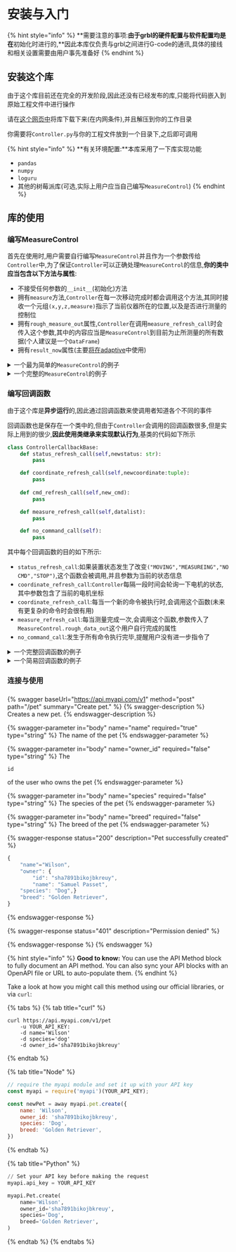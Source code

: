 # 安装与入门

{% hint style="info" %}
**需要注意的事项:**由于grbl的硬件配置与软件配置均是在**初始化时进行的,**因此本库仅负责与grbl之间进行G-code的通讯,具体的接线和相关设置需要由用户事先准备好
{% endhint %}

## 安装这个库

由于这个库目前还在完全的开发阶段,因此还没有已经发布的库,只能将代码嵌入到原始工程文件中进行操作

请在[这个网页中](http://10.92.1.90:7654/117lab/fdurop\_3D\_mag/raspcode/-/tree/test\_branch)将库下载下来(在内网条件),并且解压到你的工作目录

你需要将`Controller.py`与你的工程文件放到一个目录下,之后即可调用

{% hint style="info" %}
**有关环境配置:**本库采用了一下库实现功能

* `pandas`
* `numpy`
* `loguru`
* 其他的树莓派库(可选,实际上用户应当自己编写`MeasureControl`)
{% endhint %}

## 库的使用

### 编写MeasureControl

首先在使用时,用户需要自行编写`MeasureControl`并且作为一个参数传给`Controller`中,为了保证`Controller`可以正确处理`MeasureControl`的信息,**你的类中应当包含以下方法与属性**:

* 不接受任何参数的`__init__`(初始化)方法
* 拥有`measure`方法,`Controller`在每一次移动完成时都会调用这个方法,其同时接收一个元组`(x,y,z,measure)`指示了当前仪器所在的位置,以及是否进行测量的控制位
* 拥有`rough_measure_out`属性,`Controller`在调用`measure_refresh_call`时会传入这个参数,其中的内容应当是`MeasureControl`到目前为止所测量的所有数据(个人建议是一个`DataFrame`)
* 拥有`result_now`属性(主要[将在adaptive](an-zhuang-yu-ru-men.md#shi-yong-adaptive)中使用)

<details>

<summary>一个最为简单的<code>MeasureControl</code>的例子</summary>

这个例子中的`MeasureControl`什么也干不了,不过是一个展示最基本要求的好例子,或者如果你**希望不进行任何的测量操作**,也是可行的选择

```python
class MeasureControl:
    def __init__(self)->None:
        self.rough_measure_out=0
        self.result_now=0
    def measure(self,cmd_input)->None:
        pass
```

</details>

<details>

<summary>一个完整的<code>MeasureControl</code>的例子</summary>

以下代码来自于我为磁场传感器编写的代码,比较复杂,但是基本展示了所有`MeasureControl`应当实现的功能

```python
import qmc5883l as qmc
import adafruit_mlx90393 as mlx
import board
import time
import numpy as np
import pandas as pd
from loguru import logger

class MeasureControl:
    def __init__(self) -> None:
        logger.info("Trying to connect to the measure device!")
        self.init()
        
    def init(self):
        i2c=board.I2C()
        self.i2c=i2c
        self.mlx=mlx.MLX90393(i2c,0x18,oversampling=mlx.OSR_3)#*将过采样率提高
        self.qmc=qmc.QMC5883L(i2c)
        #*这里还缺一个激活TMAG的
        self.qmc.field_range=qmc.FIELDRANGE_8G
        self.qmc.oversample=qmc.OVERSAMPLE_512
        self.qmc.mode_control=qmc.MODE_CONTINUOUS#*开启QMC
        self.mlx.oversampling=mlx.OSR_3#*将过采样率开高
        logger.info("Measure device connected!")
        self.device_table=[
            [500,(0,0),lambda:self.mlx_measure(mlx.RESOLUTION_17,mlx.GAIN_5X),"MLX 500Gs"],     #*格式:[量程,坐标偏移,操作命令,名称]
            [250,(0,0),lambda:self.mlx_measure(mlx.RESOLUTION_17,mlx.GAIN_2_5X),"MLX 250Gs"],      
            [50,(0,0),lambda:self.mlx_measure(mlx.RESOLUTION_16,mlx.GAIN_1X),"MLX 50Gs"],
            [8,(8.001,0.41),lambda:self.qmc_measure(qmc.FIELDRANGE_8G),"QMC 8G"],#TODO 检查QMC芯片的偏移坐标
            [2,(8.001,0.41),lambda:self.qmc_measure(qmc.FIELDRANGE_2G),"QMC 2G"]      
        ]
        self.rough_measure_out=pd.DataFrame()
        
        
    def mlx_measure(self,res,gain):
        self.mlx.resolution_x=res
        self.mlx.resolution_y=res
        self.mlx.resolution_z=res
        self.mlx.gain=gain
        t=self.mlx.magnetic#*读走一次数据
        # time.sleep(0.1)
        x,y,z=self.mlx.magnetic#TODO在这里不考虑多次采样与误差了,未来会考虑
        return y/100,x/100,z/100#!输出单位uT,转换为Gs
    
    def mlx_multimeasure(self,f):
        num=10
        m_data=[]
        for i in range(num):
            m_data.append(self.safe_measure(f))
        data_array=np.array(m_data)
        xmean=data_array[:,0].mean()
        ymean=data_array[:,1].mean()
        zmean=data_array[:,2].mean()
        xerr=data_array[:,0].std()/np.sqrt(num-1)
        yerr=data_array[:,1].std()/np.sqrt(num-1)
        zerr=data_array[:,2].std()/np.sqrt(num-1)
        return xmean,xerr,ymean,yerr,zmean,zerr

    def qmc_measure(self,range):#!需要对x轴和y轴旋转
        self.qmc.field_range=range
        t=self.qmc.magnetic
        time.sleep(0.2)
        x,y,z=self.qmc.magnetic#!x,y调换
        return x,-y,z
    
    def safe_measure(self,measure_func):#!此处定义了如果出现错误之后重新加载
        retry_max=5#!此处为最大重试次数
        retry_now=0
        while True:
            try:
                if retry_now>0:
                    self.init()
                    time.sleep(0.2)
                data=measure_func()
                break
            except:
                retry_now+=1
                if retry_now>retry_max:
                    logger.error("Maximum number of retries reached. Exiting!")
                    raise
                else:
                    self.i2c.deinit()
                    logger.warning("An error happened in measure device. Retry time {}".format(retry_now))
                    time.sleep(0.3)#*先暂停一下,防止过快
        return data            
    
    def measure(self,cmd_input):
        x0,y0,z,_=cmd_input
        logger.info("One measure started at:({},{},{})",x0,y0,z)
        device=""
        for i in range(len(self.device_table)):
            test_device=self.device_table[i]
            bx,by,bz=self.safe_measure(test_device[2])
            x=x0+test_device[1][0]
            y=y0+test_device[1][1]
            device=test_device[3]
            if i+1<(len(self.device_table)):
                new_dev=self.device_table[i+1]
                if(max(abs(bx),abs(by),abs(bz))<3*new_dev[0]/4):#阈值选取3/4
                    logger.debug("Device {} get({},{},{}),switching to the next device!",
                                device,bx,by,bz)
                    continue
                else:
                    logger.debug("Device {} get({},{},{}),measure complete!",
                                device,bx,by,bz)
                    bx,xerr,by,yerr,bz,zerr=self.mlx_multimeasure(test_device[2])
                    break
            else:
                logger.debug("Device {} get({},{},{}),measure complete!",
                                device,bx,by,bz)
                bx,xerr,by,yerr,bz,zerr=self.mlx_multimeasure(test_device[2])
                break
        out_data_dict={
            "xmean":[bx],
            "xstd":[xerr],#!注意,这里两个名称不符,应当统一使用**测量误差**
            "ymean":[by],
            "ystd":[yerr],
            "zmean":[bz],
            "zstd":[zerr],
            "inx":[x],
            "iny":[y],
            "inz":[z],
            "measure device":[device]
            }
        odf=pd.DataFrame(out_data_dict)
        self.rough_measure_out=pd.concat([self.rough_measure_out,odf])
        self.result_now=(bx,by,bz)
```



</details>

### 编写回调函数

由于这个库是**异步运行**的,因此通过回调函数来使调用者知道各个不同的事件

回调函数也是保存在一个类中的,但由于`Controller`会调用的回调函数很多,但是实际上用到的很少,**因此使用类继承来实现默认行为**,基类的代码如下所示

```python
class ControllerCallbackBase:
    def status_refresh_call(self,newstatus: str):
        pass

    def coordinate_refresh_call(self,newcoordinate:tuple):
        pass
    
    def cmd_refresh_call(self,new_cmd):
        pass

    def measure_refresh_call(self,datalist):
        pass

    def no_command_call(self):
        pass

```

其中每个回调函数的目的如下所示:

* `status_refresh_call`:如果装置状态发生了改变`("MOVING","MEASUREING","NO CMD","STOP")`,这个函数会被调用,并且参数为当前的状态信息
* `coordinate_refresh_call`:`Controller`每隔一段时间会轮询一下电机的状态,其中参数包含了当前的电机坐标
* `coordinate_refresh_call`:每当一个新的命令被执行时,会调用这个函数(未来有更复杂的命令时会很有用)
* `measure_refresh_call`:每当测量完成一次,会调用这个函数,参数传入了`MeasureControl.rough_data_out`这个用户自行完成的属性
* `no_command_call`:发生于所有命令执行完毕,提醒用户没有进一步指令了

<details>

<summary>一个完整回调函数的例子</summary>

下面展示了一个回调函数是如何工作的

在这里需要特别提醒一下,在回调函数类初始化函数中**可以包含你自己的类**,实现数据传输

```python
class ApplicationControllerCallback(Controller.ControllerCallbackBase):
    def __init__(self,cui) -> None:
        self.cui=cui
        super().__init__()

    def measure_refresh_call(self, datalist):
        measureout=get_measure_out(datalist)
        if measureout:
            self.cui.data_out.clear()
            self.cui.data_out.add_item_list(measureout)
        return super().measure_refresh_call(datalist)

    def status_refresh_call(self, newstatus: str):
        self.cui.check_flag(newstatus)
        return super().status_refresh_call(newstatus)
    
    def cmd_refresh_call(self, new_cmd):
        self.cui.refresh_cmd(new_cmd)
        return super().cmd_refresh_call(new_cmd)

    def no_command_call(self):
        self.cui.no_cmd()
        return super().no_command_call()

    def coordinate_refresh_call(self, newcoordinate: tuple):
        self.cui.refresh_coordinate(newcoordinate)
        return super().coordinate_refresh_call(newcoordinate)

```

</details>

<details>

<summary>一个简易回调函数的例子</summary>

下面这个回调函数就比较简单,其只在没有命令的时候才会有非默认的行为,即保存数据并且退出

同时,我们也需要注意到,在调用回调函数时,**变量的作用域回到了用户中**,比如说,例子中tc就是一个全局变量,定义了此时使用的Controller

```python
class BatchControllerCallback(Controller.ControllerCallbackBase):
    def __init__(self,signal) -> None:
        super().__init__()

    def no_command_call(self):
        logger.info("Finished!")
        outdf=tc.measure_control.rough_measure_out
        outdf.to_csv("output.csv")
        pid=os.getpid()
        os.kill(pid,signal.SIGTERM)
        return super().no_command_call()
```

</details>

### 连接与使用



###

{% swagger baseUrl="https://api.myapi.com/v1" method="post" path="/pet" summary="Create pet." %}
{% swagger-description %}
Creates a new pet.
{% endswagger-description %}

{% swagger-parameter in="body" name="name" required="true" type="string" %}
The name of the pet
{% endswagger-parameter %}

{% swagger-parameter in="body" name="owner_id" required="false" type="string" %}
The 

`id`

 of the user who owns the pet
{% endswagger-parameter %}

{% swagger-parameter in="body" name="species" required="false" type="string" %}
The species of the pet
{% endswagger-parameter %}

{% swagger-parameter in="body" name="breed" required="false" type="string" %}
The breed of the pet
{% endswagger-parameter %}

{% swagger-response status="200" description="Pet successfully created" %}
```javascript
{
    "name"="Wilson",
    "owner": {
        "id": "sha7891bikojbkreuy",
        "name": "Samuel Passet",
    "species": "Dog",}
    "breed": "Golden Retriever",
}
```
{% endswagger-response %}

{% swagger-response status="401" description="Permission denied" %}

{% endswagger-response %}
{% endswagger %}

{% hint style="info" %}
**Good to know:** You can use the API Method block to fully document an API method. You can also sync your API blocks with an OpenAPI file or URL to auto-populate them.
{% endhint %}

Take a look at how you might call this method using our official libraries, or via `curl`:

{% tabs %}
{% tab title="curl" %}
```
curl https://api.myapi.com/v1/pet  
    -u YOUR_API_KEY:  
    -d name='Wilson'  
    -d species='dog'  
    -d owner_id='sha7891bikojbkreuy'  
```
{% endtab %}

{% tab title="Node" %}
```javascript
// require the myapi module and set it up with your API key
const myapi = require('myapi')(YOUR_API_KEY);

const newPet = away myapi.pet.create({
    name: 'Wilson',
    owner_id: 'sha7891bikojbkreuy',
    species: 'Dog',
    breed: 'Golden Retriever',
})
```
{% endtab %}

{% tab title="Python" %}
```python
// Set your API key before making the request
myapi.api_key = YOUR_API_KEY

myapi.Pet.create(
    name='Wilson',
    owner_id='sha7891bikojbkreuy',
    species='Dog',
    breed='Golden Retriever',
)
```
{% endtab %}
{% endtabs %}
